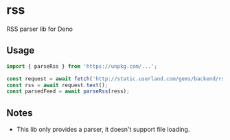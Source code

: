 # rss
RSS parser lib for Deno

## Usage

``` typescript
import { parseRss } from 'https://unpkg.com/...';

const request = await fetch('http://static.userland.com/gems/backend/rssTwoExample2.xml');
const rss = await request.text();
const parsedFeed = await parseRss(ress); 

```

## Notes
- This lib only provides a parser, it doesn't support file loading.
